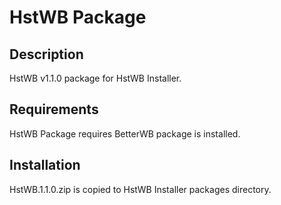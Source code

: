 # HstWB Package

## Description

HstWB v1.1.0 package for HstWB Installer.

## Requirements

HstWB Package requires BetterWB package is installed.

## Installation

HstWB.1.1.0.zip is copied to HstWB Installer packages directory.